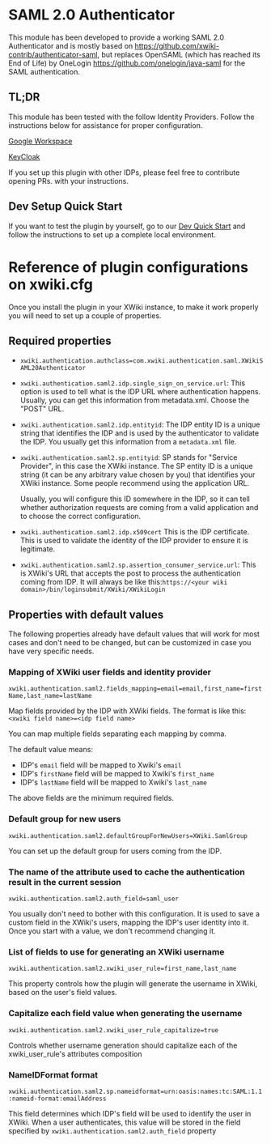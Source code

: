 # SAML 2.0 Authenticator 

This module has been developed to provide a working SAML 2.0 Authenticator and is mostly based on
https://github.com/xwiki-contrib/authenticator-saml, 
but replaces OpenSAML (which has reached its End of Life) by OneLogin https://github.com/onelogin/java-saml 
for the SAML authentication.

## TL;DR

This module has been tested with the follow Identity Providers. Follow the instructions below
for assistance for proper configuration.

[Google Workspace](google-workspace-setup.md)

[KeyCloak](keycloak-setup.md)

If you set up this plugin with other IDPs, please feel free to contribute opening PRs.
with your instructions.

## Dev Setup Quick Start

If you want to test the plugin by yourself, go to our [Dev Quick Start](quick-start/README.md) and follow
the instructions to set up a complete local environment. 

# Reference of plugin configurations on xwiki.cfg

Once you install the plugin in your XWiki instance, to make it work properly you will need to set up 
a couple of properties.

## Required properties

* `xwiki.authentication.authclass=com.xwiki.authentication.saml.XWikiSAML20Authenticator`
* `xwiki.authentication.saml2.idp.single_sign_on_service.url`:
    This option is used to tell what is the IDP URL where authentication happens. Usually, you can get this information from metadata.xml. Choose the "POST" URL.
* `xwiki.authentication.saml2.idp.entityid`:
    The IDP entity ID is a unique string that identifies the IDP and is used by the
authenticator to validate the IDP. You usually get this information from a `metadata.xml` file.
* `xwiki.authentication.saml2.sp.entityid`:
    SP stands for "Service Provider", in this case the XWiki instance. The SP entity ID
is a unique string (it can be any arbitrary value chosen by you) that identifies
your XWiki instance. Some people recommend using the application URL.

    Usually, you will configure this ID somewhere in the IDP, so it can tell whether authorization 
requests are coming from a valid application and to choose the correct configuration.
* `xwiki.authentication.saml2.idp.x509cert`
    This is the IDP certificate. This is used to validate the identity of the IDP provider
to ensure it is legitimate.
* `xwiki.authentication.saml2.sp.assertion_consumer_service.url`:
    This is XWiki's URL that accepts the post to process the authentication coming from IDP. It will always be like this:`https://<your wiki domain>/bin/loginsubmit/XWiki/XWikiLogin`  

## Properties with default values

The following properties already have default values that will work for most cases and don't need
to be changed, but can be customized in case you have very specific needs.

### Mapping of XWiki user fields and identity provider
`xwiki.authentication.saml2.fields_mapping=email=email,first_name=firstName,last_name=lastName` 

Map fields provided by the IDP with XWiki fields. The format is like this:
`<xwiki field name>=<idp field name>`

You can map multiple fields separating each mapping by comma.

The default value means:

+ IDP's `email` field will be mapped to Xwiki's `email`
+ IDP's `firstName` field will be mapped to Xwiki's `first_name`
+ IDP's `lastName` field will be mapped to Xwiki's `last_name`

The above fields are the minimum required fields.

### Default group for new users
`xwiki.authentication.saml2.defaultGroupForNewUsers=XWiki.SamlGroup`

You can set up the default group for users coming from the IDP. 

### The name of the attribute used to cache the authentication result in the current session
`xwiki.authentication.saml2.auth_field=saml_user`

You usually don't need to bother with this configuration. It is used to save a custom field
in the XWiki's users, mapping the IDP's user identity into it. Once you start with a value,
we don't recommend changing it. 

### List of fields to use for generating an XWiki username
`xwiki.authentication.saml2.xwiki_user_rule=first_name,last_name`

This property controls how the plugin will generate the username in XWiki, based on the user's
field values.

### Capitalize each field value when generating the username
`xwiki.authentication.saml2.xwiki_user_rule_capitalize=true`

Controls whether username generation should capitalize each of the  xwiki_user_rule's attributes composition

### NameIDFormat format
`xwiki.authentication.saml2.sp.nameidformat=urn:oasis:names:tc:SAML:1.1:nameid-format:emailAddress`

This field determines which IDP's field will be used to identify the user in XWiki. When a user authenticates, 
this value will be stored in the field specified by `xwiki.authentication.saml2.auth_field` property

